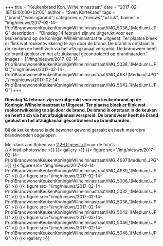 +++
title = "Keukenbrand Kon. Wilhelminastraat"
date = "2017-02-18T13:00:00+02:00"
author = "Sven Kortekaas"
tags = ["brand","woningbrand"]
categories = ["nieuws","uitruk"]
banner = "img/nieuws/2017-02-14-Prio1BrandwonenKeukenKoninginWilhelminastraat/IMG_5038_1(Medium).JPG"
description = "Dinsdag 14 februari zijn we uitgerukt voor een keukenbrand op de Koningin Wilhelminastraat te Uitgeest. Ter plaatse bleek er flink wat rookontwikkeling te zijn door de brand. De brand is ontstaan in de keuken en heeft zich via het afzuigkanaal verspreid. De brandweer heeft de brand geblust en het afzuigkanaal gecontroleerd op brandhaarden."
images = ["/img/nieuws/2017-02-14-Prio1BrandwonenKeukenKoninginWilhelminastraat/IMG_5038_1(Medium).JPG","/img/nieuws/2017-02-14-Prio1BrandwonenKeukenKoninginWilhelminastraat/IMG_4987(Medium).JPG","/img/nieuws/2017-02-14-Prio1BrandwonenKeukenKoninginWilhelminastraat/IMG_5042_1(Medium).JPG"]
+++

**Dinsdag 14 februari zijn we uitgerukt voor een keukenbrand op de Koningin Wilhelminastraat te Uitgeest. Ter plaatse bleek er flink wat rookontwikkeling te zijn door de brand. De brand is ontstaan in de keuken en heeft zich via het afzuigkanaal verspreid. De brandweer heeft de brand geblust en het afzuigkanaal gecontroleerd op brandhaarden.**  

Bij de keukenbrand is de bewoner gewond geraakt en heeft meerdere brandwonden opgelopen.  

Met dank aan Ruben van [112-Uitgeest.nl](https://www.112-uitgeest.nl) voor de foto's  
​
{{< load-photoswipe >}}
{{< gallery >}}
  {{< figure src="/img/nieuws/2017-02-14-Prio1BrandwonenKeukenKoninginWilhelminastraat/IMG_4987(Medium).JPG" >}}
  {{< figure src="/img/nieuws/2017-02-14-Prio1BrandwonenKeukenKoninginWilhelminastraat/IMG_4989_1(Medium).JPG" >}}
  {{< figure src="/img/nieuws/2017-02-14-Prio1BrandwonenKeukenKoninginWilhelminastraat/IMG_5006_1(Medium).JPG" >}}
  {{< figure src="/img/nieuws/2017-02-14-Prio1BrandwonenKeukenKoninginWilhelminastraat/IMG_5032_1(Medium).JPG" >}}
  {{< figure src="/img/nieuws/2017-02-14-Prio1BrandwonenKeukenKoninginWilhelminastraat/IMG_5038_1(Medium).JPG" >}}
  {{< figure src="/img/nieuws/2017-02-14-Prio1BrandwonenKeukenKoninginWilhelminastraat/IMG_5042_1(Medium).JPG" >}}
  {{< figure src="/img/nieuws/2017-02-14-Prio1BrandwonenKeukenKoninginWilhelminastraat/IMG_5046_1(Medium).JPG" >}}
  {{< figure src="/img/nieuws/2017-02-14-Prio1BrandwonenKeukenKoninginWilhelminastraat/IMG_5048_1(Medium).JPG" >}}
{{< /gallery >}}
